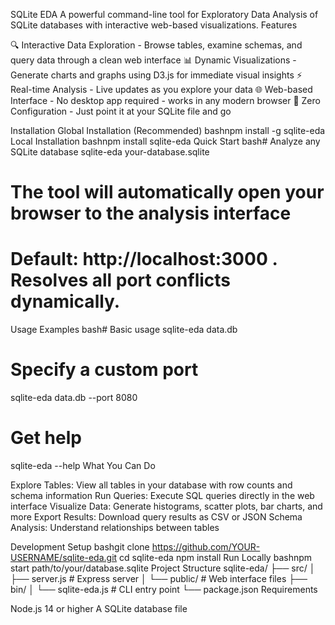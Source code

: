 SQLite EDA
A powerful command-line tool for Exploratory Data Analysis of SQLite databases with interactive web-based visualizations.
Features

🔍 Interactive Data Exploration - Browse tables, examine schemas, and query data through a clean web interface
📊 Dynamic Visualizations - Generate charts and graphs using D3.js for immediate visual insights
⚡ Real-time Analysis - Live updates as you explore your data
🌐 Web-based Interface - No desktop app required - works in any modern browser
🚀 Zero Configuration - Just point it at your SQLite file and go

Installation
Global Installation (Recommended)
bashnpm install -g sqlite-eda
Local Installation
bashnpm install sqlite-eda
Quick Start
bash# Analyze any SQLite database
sqlite-eda your-database.sqlite

# The tool will automatically open your browser to the analysis interface
# Default: http://localhost:3000 . Resolves all port conflicts dynamically.
Usage Examples
bash# Basic usage
sqlite-eda data.db

# Specify a custom port
sqlite-eda data.db --port 8080

# Get help
sqlite-eda --help
What You Can Do

Explore Tables: View all tables in your database with row counts and schema information
Run Queries: Execute SQL queries directly in the web interface
Visualize Data: Generate histograms, scatter plots, bar charts, and more
Export Results: Download query results as CSV or JSON
Schema Analysis: Understand relationships between tables

Development
Setup
bashgit clone https://github.com/YOUR-USERNAME/sqlite-eda.git
cd sqlite-eda
npm install
Run Locally
bashnpm start path/to/your/database.sqlite
Project Structure
sqlite-eda/
├── src/
│   ├── server.js          # Express server
│   └── public/            # Web interface files
├── bin/
│   └── sqlite-eda.js      # CLI entry point
└── package.json
Requirements

Node.js 14 or higher
A SQLite database file
